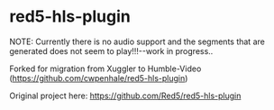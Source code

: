 red5-hls-plugin
=======

NOTE: Currently there is no audio support and the segments that are generated does not seem to play!!!--work in progress..


Forked for migration from Xuggler to Humble-Video (https://github.com/cwpenhale/red5-hls-plugin)

Original project here:
https://github.com/Red5/red5-hls-plugin

